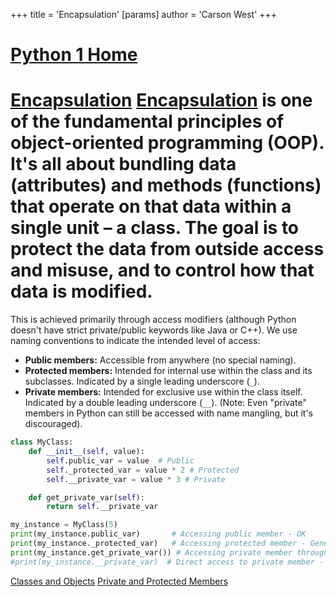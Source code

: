 +++
 title = 'Encapsulation'
[params]
	author = 'Carson West'
+++
# [Python 1 Home](./../python-1-home/)
# [Encapsulation](./../encapsulation/)  [Encapsulation](./../encapsulation/) is one of the fundamental principles of object-oriented programming (OOP).  It's all about bundling data (attributes) and methods (functions) that operate on that data within a single unit – a class.  The goal is to protect the data from outside access and misuse, and to control how that data is modified.

This is achieved primarily through access modifiers (although Python doesn't have strict private/public keywords like Java or C++).  We use naming conventions to indicate the intended level of access:

* **Public members:**  Accessible from anywhere (no special naming).
* **Protected members:**  Intended for internal use within the class and its subclasses.  Indicated by a single leading underscore (`_`).
* **Private members:**  Intended for exclusive use within the class itself. Indicated by a double leading underscore (`__`).  (Note:  Even "private" members in Python can still be accessed with name mangling, but it's discouraged).

```python
class MyClass:
    def __init__(self, value):
        self.public_var = value  # Public
        self._protected_var = value * 2 # Protected
        self.__private_var = value * 3 # Private

    def get_private_var(self):
        return self.__private_var

my_instance = MyClass(5)
print(my_instance.public_var)       # Accessing public member - OK
print(my_instance._protected_var)   # Accessing protected member - Generally OK, but discouraged from outside the class
print(my_instance.get_private_var()) # Accessing private member through a getter method - Recommended
#print(my_instance.__private_var)  # Direct access to private member - will result in AttributeError
```

[Classes and Objects](./../classes-and-objects/)  [Private and Protected Members](./../private-and-protected-members/)
